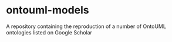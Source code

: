 # ontouml-models
A repository containing the reproduction of a number of OntoUML ontologies listed on Google Scholar
